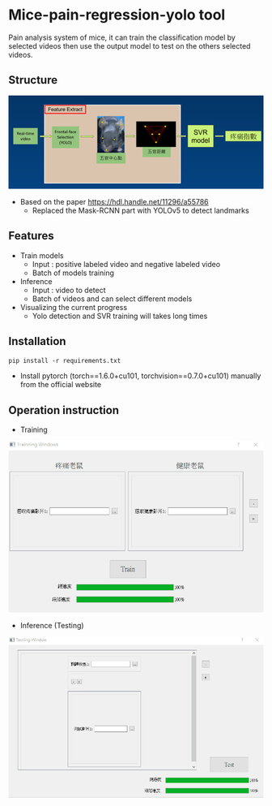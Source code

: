 # Mice-pain-regression-yolo tool
Pain analysis system of mice, it can train the classification model by selected videos then use the output model to test on the others selected videos.

## Structure

![structure](data/structure.png)

* Based on the paper https://hdl.handle.net/11296/a55786
  - Replaced the Mask-RCNN part with YOLOv5 to detect landmarks

## Features

* Train models
  * Input : positive labeled video and negative labeled video
  * Batch of models training
* Inference
  * Input : video to detect
  * Batch of videos and can select different models
* Visualizing the current progress
  * Yolo detection and SVR training will takes long times

## Installation

```Shell
pip install -r requirements.txt
```

* Install pytorch (torch==1.6.0+cu101, torchvision==0.7.0+cu101) manually from the official website

## Operation instruction

* Training

![train](data/train.gif)

* Inference (Testing)

![test](data/test.gif)
